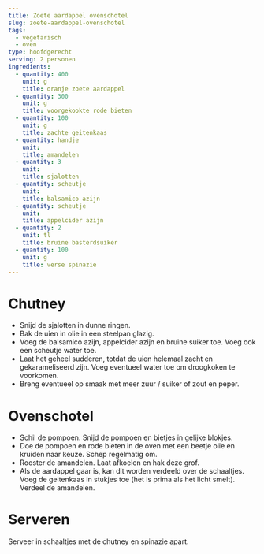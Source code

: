 ```yaml
---
title: Zoete aardappel ovenschotel
slug: zoete-aardappel-ovenschotel
tags:
  - vegetarisch
  - oven
type: hoofdgerecht
serving: 2 personen
ingredients:
  - quantity: 400
    unit: g
    title: oranje zoete aardappel
  - quantity: 300
    unit: g
    title: voorgekookte rode bieten
  - quantity: 100
    unit: g
    title: zachte geitenkaas
  - quantity: handje
    unit:
    title: amandelen
  - quantity: 3
    unit:
    title: sjalotten
  - quantity: scheutje
    unit:
    title: balsamico azijn
  - quantity: scheutje
    unit:
    title: appelcider azijn
  - quantity: 2
    unit: tl
    title: bruine basterdsuiker
  - quantity: 100
    unit: g
    title: verse spinazie
---
```


# Chutney

- Snijd de sjalotten in dunne ringen.
- Bak de uien in olie in een steelpan glazig.
- Voeg de balsamico azijn, appelcider azijn en bruine suiker toe. Voeg ook een scheutje water toe.
- Laat het geheel sudderen, totdat de uien helemaal zacht en gekarameliseerd zijn. Voeg eventueel water toe om droogkoken te voorkomen.
- Breng eventueel op smaak met meer zuur / suiker of zout en peper.

# Ovenschotel

- Schil de pompoen. Snijd de pompoen en bietjes in gelijke blokjes.
- Doe de pompoen en rode bieten in de oven met een beetje olie en kruiden naar keuze. Schep regelmatig om.
- Rooster de amandelen. Laat afkoelen en hak deze grof.
- Als de aardappel gaar is, kan dit worden verdeeld over de schaaltjes. Voeg de geitenkaas in stukjes toe (het is prima als het licht smelt). Verdeel de amandelen.

# Serveren

Serveer in schaaltjes met de chutney en spinazie apart.
